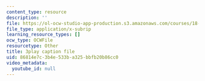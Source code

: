```yaml
---
content_type: resource
description: ''
file: https://ol-ocw-studio-app-production.s3.amazonaws.com/courses/18-06sc-linear-algebra-fall-2011/86814e7c3b4e533ba325bbfb20b86cc0_0h43aV4aH7I.vtt
file_type: application/x-subrip
learning_resource_types: []
ocw_type: OCWFile
resourcetype: Other
title: 3play caption file
uid: 86814e7c-3b4e-533b-a325-bbfb20b86cc0
video_metadata:
  youtube_id: null
---
```


